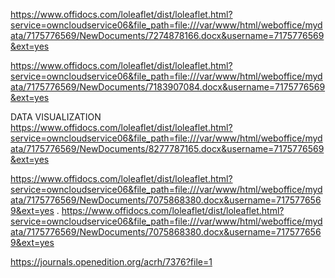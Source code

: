 https://www.offidocs.com/loleaflet/dist/loleaflet.html?service=owncloudservice06&file_path=file:///var/www/html/weboffice/mydata/7175776569/NewDocuments/7274878166.docx&username=7175776569&ext=yes


https://www.offidocs.com/loleaflet/dist/loleaflet.html?service=owncloudservice06&file_path=file:///var/www/html/weboffice/mydata/7175776569/NewDocuments/7183907084.docx&username=7175776569&ext=yes

DATA VISUALIZATION
https://www.offidocs.com/loleaflet/dist/loleaflet.html?service=owncloudservice06&file_path=file:///var/www/html/weboffice/mydata/7175776569/NewDocuments/8277787165.docx&username=7175776569&ext=yes


https://www.offidocs.com/loleaflet/dist/loleaflet.html?service=owncloudservice06&file_path=file:///var/www/html/weboffice/mydata/7175776569/NewDocuments/7075868380.docx&username=7175776569&ext=yes
.
https://www.offidocs.com/loleaflet/dist/loleaflet.html?service=owncloudservice06&file_path=file:///var/www/html/weboffice/mydata/7175776569/NewDocuments/7075868380.docx&username=7175776569&ext=yes

https://journals.openedition.org/acrh/7376?file=1
